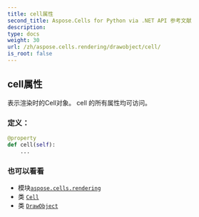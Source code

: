 ```yaml
---
title: cell属性
second_title: Aspose.Cells for Python via .NET API 参考文献
description:
type: docs
weight: 30
url: /zh/aspose.cells.rendering/drawobject/cell/
is_root: false
---
```

## cell属性

表示渲染时的Cell对象。
cell 的所有属性均可访问。
### 定义：
```python
@property
def cell(self):
    ...
```

### 也可以看看
* 模块[`aspose.cells.rendering`](../../)
* 类 [`Cell`](/cells/python-net/zh/aspose.cells/cell)
* 类 [`DrawObject`](/cells/python-net/zh/aspose.cells.rendering/drawobject)
